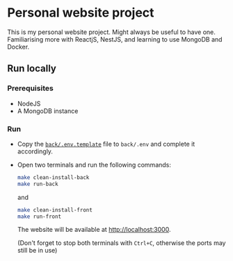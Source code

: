 # Personal website project

This is my personal website project. Might always be useful to have one. <br />
Familiarising more with ReactjS, NestJS, and learning to use MongoDB and Docker.

## Run locally

### Prerequisites

- NodeJS
- A MongoDB instance

### Run

- Copy the [`back/.env.template`](back/.env.template) file to `back/.env` and complete it accordingly.
- Open two terminals and run the following commands:

  ```bash
  make clean-install-back
  make run-back
  ```

  and

  ```bash
  make clean-install-front
  make run-front
  ```

  The website will be available at [http://localhost:3000](http://localhost:3000).

  (Don't forget to stop both terminals with `Ctrl+C`, otherwise the ports may still be in use)
